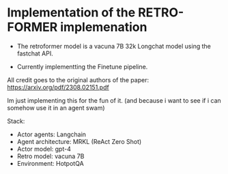 # Implementation of the RETRO-FORMER implemenation

- The retroformer model is a vacuna 7B 32k Longchat model using the fastchat API. 

- Currently implementting the Finetune pipeline. 

All credit goes to the original authors of the paper: https://arxiv.org/pdf/2308.02151.pdf

Im just implementing this for the fun of it. (and because i want to see if i can somehow use it in an agent swam)

Stack:
- Actor agents: Langchain
- Agent architecture: MRKL (ReAct Zero Shot)
- Actor model: gpt-4
- Retro model: vacuna 7B
- Environment: HotpotQA


